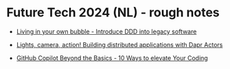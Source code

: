 # Future Tech 2024 (NL) - rough notes

- [Living in your own bubble - Introduce DDD into legacy software](./BubbleContext.DDD.README.md)

- [Lights, camera, action! Building distributed applications with Dapr Actors](./dapr.actors.README.md)

- [GitHub Copilot Beyond the Basics - 10 Ways to elevate Your Coding](./GitHub.Copilot.10-ways.README.md)
